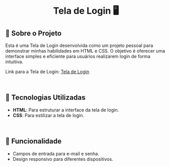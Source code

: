 <h1 align="center">
    <p>Tela de Login 🖥️</p>
</h1>

## 📘 Sobre o Projeto

Esta é uma Tela de Login desenvolvida como um projeto pessoal para demonstrar minhas habilidades em HTML e CSS. O objetivo é oferecer uma interface simples e eficiente para usuários realizarem login de forma intuitiva.

Link para a Tela de Login: [Tela de Login](https://lerraji-sousa.github.io/Tela-Login/)

<br>

## 🔨 Tecnologias Utilizadas

- **HTML**: Para estruturar a interface da tela de login.
- **CSS**: Para estilizar a tela de login.

<br>

## 🎯 Funcionalidade

- Campos de entrada para e-mail e senha.
- Design responsivo para diferentes dispositivos.
